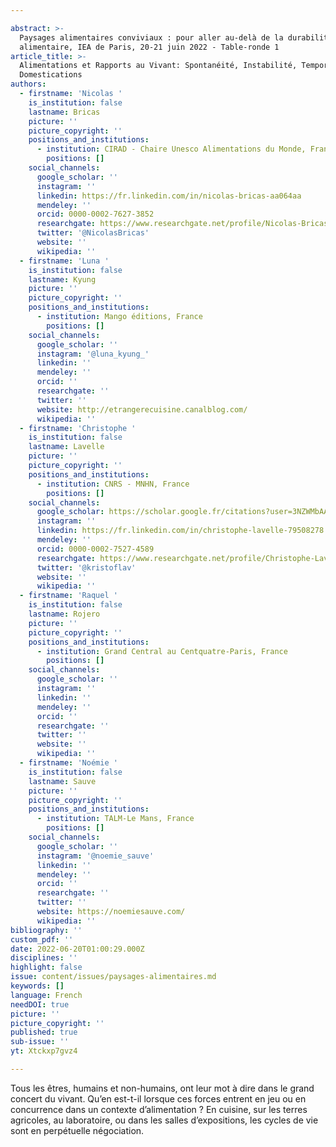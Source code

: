 ```yaml
---

abstract: >-
  Paysages alimentaires conviviaux : pour aller au-delà de la durabilité
  alimentaire, IEA de Paris, 20-21 juin 2022 - Table-ronde 1 
article_title: >-
  Alimentations et Rapports au Vivant: Spontanéité, Instabilité, Temporisations,
  Domestications
authors:
  - firstname: 'Nicolas '
    is_institution: false
    lastname: Bricas
    picture: ''
    picture_copyright: ''
    positions_and_institutions:
      - institution: CIRAD - Chaire Unesco Alimentations du Monde, France
        positions: []
    social_channels:
      google_scholar: ''
      instagram: ''
      linkedin: https://fr.linkedin.com/in/nicolas-bricas-aa064aa
      mendeley: ''
      orcid: 0000-0002-7627-3852
      researchgate: https://www.researchgate.net/profile/Nicolas-Bricas
      twitter: '@NicolasBricas'
      website: ''
      wikipedia: ''
  - firstname: 'Luna '
    is_institution: false
    lastname: Kyung
    picture: ''
    picture_copyright: ''
    positions_and_institutions:
      - institution: Mango éditions, France
        positions: []
    social_channels:
      google_scholar: ''
      instagram: '@luna_kyung_'
      linkedin: ''
      mendeley: ''
      orcid: ''
      researchgate: ''
      twitter: ''
      website: http://etrangerecuisine.canalblog.com/
      wikipedia: ''
  - firstname: 'Christophe '
    is_institution: false
    lastname: Lavelle
    picture: ''
    picture_copyright: ''
    positions_and_institutions:
      - institution: CNRS - MNHN, France
        positions: []
    social_channels:
      google_scholar: https://scholar.google.fr/citations?user=3NZWMbAAAAAJ&hl=fr
      instagram: ''
      linkedin: https://fr.linkedin.com/in/christophe-lavelle-79508278
      mendeley: ''
      orcid: 0000-0002-7527-4589
      researchgate: https://www.researchgate.net/profile/Christophe-Lavelle
      twitter: '@kristoflav'
      website: ''
      wikipedia: ''
  - firstname: 'Raquel '
    is_institution: false
    lastname: Rojero
    picture: ''
    picture_copyright: ''
    positions_and_institutions:
      - institution: Grand Central au Centquatre-Paris, France
        positions: []
    social_channels:
      google_scholar: ''
      instagram: ''
      linkedin: ''
      mendeley: ''
      orcid: ''
      researchgate: ''
      twitter: ''
      website: ''
      wikipedia: ''
  - firstname: 'Noémie '
    is_institution: false
    lastname: Sauve
    picture: ''
    picture_copyright: ''
    positions_and_institutions:
      - institution: TALM-Le Mans, France
        positions: []
    social_channels:
      google_scholar: ''
      instagram: '@noemie_sauve'
      linkedin: ''
      mendeley: ''
      orcid: ''
      researchgate: ''
      twitter: ''
      website: https://noemiesauve.com/
      wikipedia: ''
bibliography: ''
custom_pdf: ''
date: 2022-06-20T01:00:29.000Z
disciplines: ''
highlight: false
issue: content/issues/paysages-alimentaires.md
keywords: []
language: French
needDOI: true
picture: ''
picture_copyright: ''
published: true
sub-issue: ''
yt: Xtckxp7gvz4

---
```








Tous les êtres, humains et non-humains, ont leur mot à dire dans le grand concert du vivant. Qu’en est-t-il lorsque ces forces entrent en jeu ou en concurrence dans un contexte d’alimentation ? En cuisine, sur les terres agricoles, au laboratoire, ou dans les salles d’expositions, les cycles de vie sont en perpétuelle négociation.

<Youtube yt="Xtckxp7gvz4" caption ="Alimentations et rapports au vivant: spontanéité, instabilité, temporisations, domestications"></Youtube>